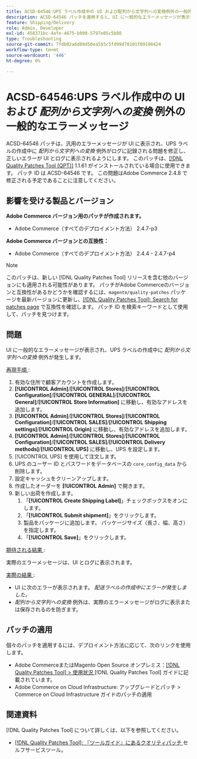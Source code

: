```yaml
---
title: ACSD-64546:UPS ラベル作成中の UI および配列から文字列への変換例外の一般的なエラーメッセージ
description: ACSD-64546 パッチを適用すると、UI に一般的なエラーメッセージが表示され、UPS ラベルの作成中に文字列変換例外の配列がログに記録されるAdobe Commerceの問題が修正されます。 パッチを適用すると、UI とログに正しいエラーが表示されるようになります。
feature: Shipping/Delivery
role: Admin, Developer
exl-id: 458371bc-4afe-4675-b090-5797e05c5b88
type: Troubleshooting
source-git-commit: 7fdb02a6d89d50ea593c5fd99d78101f89198424
workflow-type: tm+mt
source-wordcount: '446'
ht-degree: 0%

---
```


# ACSD-64546:UPS ラベル作成中の UI および *配列から文字列への変換* 例外の一般的なエラーメッセージ

ACSD-64546 パッチは、汎用のエラーメッセージが UI に表示され、UPS ラベルの作成中に *配列から文字列への変換* 例外がログに記録される問題を修正し、正しいエラーが UI とログに表示されるようにします。 このパッチは、[[!DNL Quality Patches Tool (QPT)]](/help/tools/quality-patches-tool/quality-patches-tool-to-self-serve-quality-patches.md) 1.1.61 がインストールされている場合に使用できます。 パッチ ID は ACSD-64546 です。 この問題はAdobe Commerce 2.4.8 で修正される予定であることに注意してください。

## 影響を受ける製品とバージョン

**Adobe Commerce バージョン用のパッチが作成されます。**
* Adobe Commerce（すべてのデプロイメント方法） 2.4.7-p3

**Adobe Commerce バージョンとの互換性：**
* Adobe Commerce（すべてのデプロイメント方法） 2.4.4 - 2.4.7-p4

>[!NOTE]
>
>このパッチは、新しい [!DNL Quality Patches Tool] リリースを含む他のバージョンにも適用される可能性があります。 パッチがAdobe Commerceのバージョンと互換性があるかどうかを確認するには、`magento/quality-patches` パッケージを最新バージョンに更新し、[[!DNL Quality Patches Tool]: Search for patches page](https://experienceleague.adobe.com/tools/commerce-quality-patches/index.html?lang=ja) で互換性を確認します。 パッチ ID を検索キーワードとして使用して、パッチを見つけます。

## 問題

UI に一般的なエラーメッセージが表示され、UPS ラベルの作成中に *配列から文字列への変換* 例外が発生します。

<u> 再現手順 </u>:

1. 有効な住所で顧客アカウントを作成します。
1. **[!UICONTROL Admin]**/**[!UICONTROL Stores]**/**[!UICONTROL Configuration]**/**[!UICONTROL GENERAL]**/**[!UICONTROL General]**/**[!UICONTROL Store Information]** に移動し、有効なアドレスを追加します。
1. **[!UICONTROL Admin]**/**[!UICONTROL Stores]**/**[!UICONTROL Configuration]**/**[!UICONTROL SALES]**/**[!UICONTROL Shipping settings]**/**[!UICONTROL Origin]** に移動し、有効なアドレスを追加します。
1. **[!UICONTROL Admin]**/**[!UICONTROL Stores]**/**[!UICONTROL Configuration]**/**[!UICONTROL SALES]**/**[!UICONTROL Delivery methods]**/**[!UICONTROL UPS]** に移動し、UPS を設定します。
1. [!UICONTROL UPS] を使用して注文します。
1. UPS のユーザー ID とパスワードをデータベースの `core_config_data` から削除します。
1. 設定キャッシュをクリーンアップします。
1. 作成したオーダーを **[!UICONTROL Admin]** で開きます。
1. 新しい出荷を作成します。
   1. 「**[!UICONTROL Create Shipping Label]**」チェックボックスをオンにします。
   1. 「**[!UICONTROL Submit shipment]**」をクリックします。
   1. 製品をパッケージに追加します。 パッケージサイズ（長さ、幅、高さ）を指定します。
   1. 「**[!UICONTROL Save]**」をクリックします。

<u> 期待される結果 </u>:

実際のエラーメッセージは、UI とログに表示されます。

<u> 実際の結果 </u>:

* UI に次のエラーが表示されます。
  *配送ラベルの作成中にエラーが発生しました。*
* *配列から文字列への変換* 例外は、実際のエラーメッセージがログに表示または保存されるのを防ぎます。

## パッチの適用

個々のパッチを適用するには、デプロイメント方法に応じて、次のリンクを使用します。
* Adobe CommerceまたはMagento Open Source オンプレミス：[[!DNL Quality Patches Tool] > 使用状況 ](/help/tools/quality-patches-tool/usage.md) [!DNL Quality Patches Tool] ガイドに記載されています。
* Adobe Commerce on Cloud Infrastructure: アップグレードとパッチ > Commerce on Cloud Infrastructure ガイドのパッチの適用

## 関連資料

[!DNL Quality Patches Tool] について詳しくは、以下を参照してください。
* [[!DNL Quality Patches Tool]: 『ツールガイド』にあるクオリティパッチ ](/help/tools/quality-patches-tool/quality-patches-tool-to-self-serve-quality-patches.md) セルフサービスツール。
